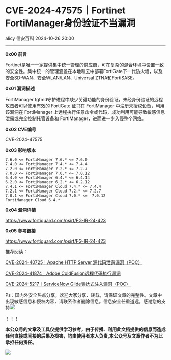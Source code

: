 #  CVE-2024-47575｜Fortinet FortiManager身份验证不当漏洞   
alicy  信安百科   2024-10-26 20:00  
  
****  
**0x00 前言**  
  
  
Fortinet是唯一一家提供集中统一管理的供应商，可在复杂的混合环境中设置一致的安全性。集中统一的管理涵盖在本地和云中部署FortiGate下一代防火墙，以及安全SD-WAN、安全WLAN/LAN、Universal ZTNA和FortiSASE。  
  
  
  
**0x01 漏洞描述**  
  
  
FortiManager fgfmd守护进程中缺少关键功能的身份验证，未经身份验证的远程攻击者可以使用有效的 FortiGate 证书在 FortiManager 中注册未授权设备，利用该漏洞在 FortiManager 上远程执行任意命令或代码，成功利用可能导致敏感信息泄露或完全控制托管设备和 FortiManager，进而进一步入侵整个网络。  
  
  
  
**0x02 CVE编号**  
  
  
CVE-2024-47575  
  
  
  
**0x03 影响版本**  
  
```
7.6.0 <= FortiManager 7.6.* <= 7.6.0
7.4.0 <= FortiManager 7.4.* <= 7.4.4
7.2.0 <= FortiManager 7.2.* <= 7.2.7
7.0.0 <= FortiManager 7.0.* <= 7.0.12
6.4.0 <= FortiManager 6.4.* <= 6.4.14
6.2.0 <= FortiManager 6.2.* <= 6.2.12
7.4.1 <= FortiManager Cloud 7.4.* <= 7.4.4
7.2.1 <= FortiManager Cloud 7.2.* <= 7.2.7
7.0.1 <= FortiManager Cloud 7.0.* <=  7.0.12
FortiManager Cloud 6.4.*
```  
  
  
  
**0x04 漏洞详情**  
  
  
https://www.fortiguard.com/psirt/FG-IR-24-423  
  
  
  
**0x05 参考链接**  
  
  
https://www.fortiguard.com/psirt/FG-IR-24-423  
  
  
  
  
推荐阅读：  
  
  
[CVE-2024-40725｜Apache HTTP Server 源代码泄露漏洞（POC）](http://mp.weixin.qq.com/s?__biz=Mzg2ODcxMjYzMA==&mid=2247485524&idx=1&sn=773266cbe2dc151da3831d9b0659cbc4&chksm=cea9618df9dee89b9473d7d77841db582aa984ec105014fcadc4ef597a75b9fd41a8dc1da626&scene=21#wechat_redirect)  
  
  
  
[CVE-2024-41874｜Adobe ColdFusion远程代码执行漏洞](http://mp.weixin.qq.com/s?__biz=Mzg2ODcxMjYzMA==&mid=2247485575&idx=2&sn=59f0882b3ee17d63f13f2e97a624d918&chksm=cea9615ef9dee8485f0c999a0cf0135bcb084084af2974a4e1dedd7b248369fdad54289c0931&scene=21#wechat_redirect)  
  
  
  
[CVE-2024-5217｜ServiceNow Glide表达式注入漏洞（POC）](http://mp.weixin.qq.com/s?__biz=Mzg2ODcxMjYzMA==&mid=2247485489&idx=1&sn=96c929c9c5908ddb52606ffb0666d81d&chksm=cea961e8f9dee8fef1c4f6cdf9d46dc5d161adaa3cd466da707495ef35664e1070fcc13a5dac&scene=21#wechat_redirect)  
  
  
  
  
  
Ps：国内外安全热点分享，欢迎大家分享、转载，请保证文章的完整性。文章中出现敏感信息和侵权内容，请联系作者删除信息。信息安全任重道远，感谢您的支持![](https://mmbiz.qpic.cn/mmbiz_png/Whm7t4Je6urTIficI8UhQibwpYWx4ic7Bk40AJlXrgx3icofWCbd5cbJFheld132R8exvlHnicn0AUjHLmVok4wV9qA/640?wx_fmt=png&wxfrom=5&wx_lazy=1&wx_co=1 "")  
  
！！！  
  
  
**本公众号的文章及工具仅提供学习参考，由于传播、利用此文档提供的信息而造成任何直接或间接的后果及损害，均由使用者本人负责,本公众号及文章作者不为此承担任何责任。**  
  
![](https://mmbiz.qpic.cn/mmbiz_png/Whm7t4Je6uqQ24S6worK6npevNP8p1uPc9jQeMAib2iaibBnibOzFaIbD0KlvsEtUAmL3xdbJJnWk74Y1KfBcIazzw/640?wx_fmt=png "")  
  
  

